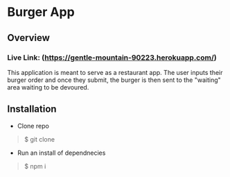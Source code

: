 # Burger App

## Overview ##

### Live Link: (https://gentle-mountain-90223.herokuapp.com/)

This application is meant to serve as a restaurant app. The user inputs their burger order and once they submit, the burger is then sent to the "waiting" area waiting to be devoured. 

## Installation ##

* Clone repo

>$ git clone 

* Run an install of dependnecies 

>$ npm i

